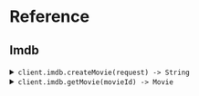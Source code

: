 # Reference
## Imdb
<details><summary><code>client.imdb.createMovie(request) -> String</code></summary>
<dl>
<dd>

#### 📝 Description

<dl>
<dd>

<dl>
<dd>

Add a movie to the database
</dd>
</dl>
</dd>
</dl>

#### 🔌 Usage

<dl>
<dd>

<dl>
<dd>

```java
client.imdb().createMovie(
    CreateMovieRequest
        .builder()
        .title("title")
        .rating(1.1)
        .build()
);
```
</dd>
</dl>
</dd>
</dl>

#### ⚙️ Parameters

<dl>
<dd>

<dl>
<dd>

**request:** `CreateMovieRequest` 
    
</dd>
</dl>
</dd>
</dl>


</dd>
</dl>
</details>

<details><summary><code>client.imdb.getMovie(movieId) -> Movie</code></summary>
<dl>
<dd>

#### 🔌 Usage

<dl>
<dd>

<dl>
<dd>

```java
client.imdb().getMovie(movieId);
```
</dd>
</dl>
</dd>
</dl>

#### ⚙️ Parameters

<dl>
<dd>

<dl>
<dd>

**movieId:** `String` 
    
</dd>
</dl>
</dd>
</dl>


</dd>
</dl>
</details>
